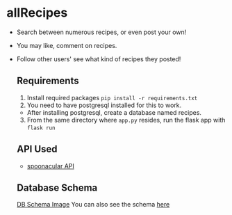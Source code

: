 # allRecipes
- Search between numerous recipes, or even post your own!
- You may like, comment on recipes.
- Follow other users' see what kind of recipes they posted! 
  ## Requirements
  1. Install required packages `pip install -r requirements.txt`
  2. You need to have postgresql installed for this to work.
    - After installing postgresql, create a database named recipes.
  3. From the same directory where `app.py` resides, run the flask app with `flask run`
  
  ## API Used
  * [spoonacular API](https://spoonacular.com/food-api)

  ## Database Schema
  [DB Schema Image](https://i.imgur.com/d2FMj50.png)
  You can also see the schema [here](https://app.quickdatabasediagrams.com/#/d/v7Eozr)

